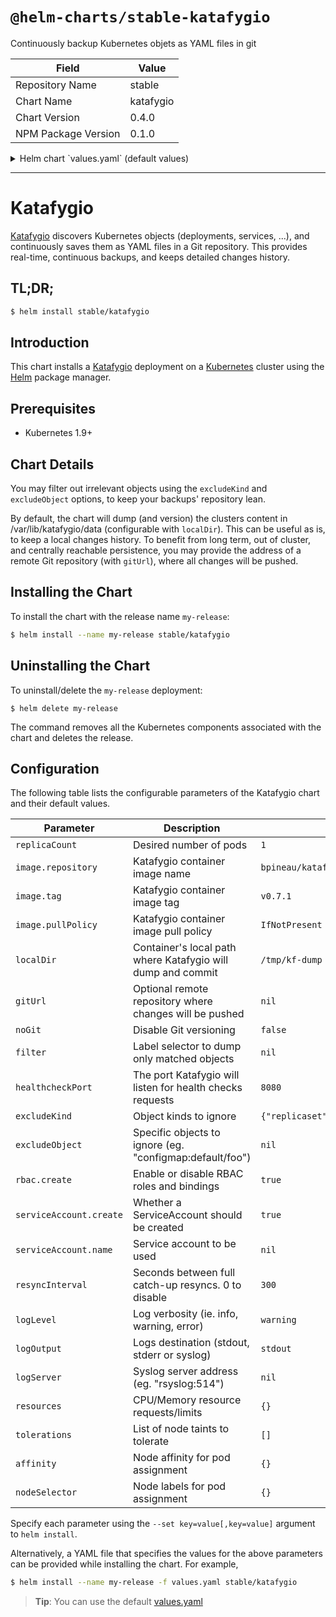 # `@helm-charts/stable-katafygio`

Continuously backup Kubernetes objets as YAML files in git

| Field               | Value     |
| ------------------- | --------- |
| Repository Name     | stable    |
| Chart Name          | katafygio |
| Chart Version       | 0.4.0     |
| NPM Package Version | 0.1.0     |

<details>

<summary>Helm chart `values.yaml` (default values)</summary>

```yaml
# Default values for the katafygio chart.
# This is a YAML-formatted file.
# Declare variables to be passed into your templates.

# gitUrl (optional) is a remote git repository that Katafygio can clone, and where
# it can push changes. If gitUrl is not defined, Katafygio will still maintain a
# pod-local git repository, which can be on a persistent volume (see above).
# gitUrl: https://user:token@github.com/myorg/myrepos.git

# noGit disable git versioning when true (will only keep an unversioned local dump up-to-date).
noGit: false

# healthcheckPort is the TCP port Katafygio will listen for health check requests.
healthcheckPort: 8080

# logLevel can be info, warning, error, or fatal.
logLevel: warning
# logOutput can be stdout, stderr, or syslog.
logOutput: stdout
# logServer (optional) provide the address of a remote syslog server.
# logServer: "localhost:514"

# filter is an (optional) label selector used to restrict backups to selected objects.
# filter: "app in (foo, bar)"

# excludeKind is an array of excluded (not backuped) Kubernetes objects kinds.
excludeKind:
  - replicaset
  - endpoints
  - event

# excludeObject is an array of specific Kubernetes objects to exclude from dumps
# (the format is: objectkind:namespace/objectname).
# excludeObject:
#  - "configmap:kube-system/leader-elector"

# resyncInterval is the interval (in seconds) between full catch-up resyncs
# (to catch possibly missed events). Set to 0 to disable resyncs.
resyncInterval: 300

# localDir is the path where we'll dump and commit cluster objects.
localDir: '/var/lib/katafygio/data'

# persistence for the localDir dump directory. Note that configuring gitUrl
# is an other way to achieve persistence.
persistence:
  enabled: true
  ## If defined, storageClassName: <storageClass>
  ## If set to "-", storageClassName: "", which disables dynamic provisioning
  ## If undefined (the default) or set to null, no storageClassName spec is
  ##   set, choosing the default provisioner.  (gp2 on AWS, standard on
  ##   GKE, AWS & OpenStack)
  ##
  storageClass: ''
  accessMode: ReadWriteOnce
  size: 1Gi
  # existingClaim: ""

# rbac allow to enable or disable RBAC role and binding. Katafygio needs
# read-only access to all Kubernetes API groups and resources.
rbac:
  # Specifies whether RBAC resources should be created
  create: true

# serviceAccount is used to provide a dedicated serviceAccount when using RBAC
# (or to fallback to the namespace's "default" SA if name is left empty).
serviceAccount:
  # Specifies whether a ServiceAccount should be created
  create: true
  # The name of the ServiceAccount to use.
  # If not set and create is true, a name is generated using the fullname template
  name:

image:
  repository: bpineau/katafygio
  tag: v0.7.1
  pullPolicy: IfNotPresent

# resources define the deployment's cpu and memory resources.
# Katafygio only needs about 50Mi of memory as a baseline, and more depending
# on the cluster's content. For instance, on a 45 nodes cluster with about 2k
# pods and 1k services, Katafygio use about 250Mi.
resources:
  {}
  # limits:
  #  cpu: 100m
  #  memory: 128Mi
  # requests:
  #  cpu: 100m
  #  memory: 128Mi

replicaCount: 1

nodeSelector: {}

tolerations: []

affinity: {}
```

</details>

---

# Katafygio

[Katafygio](https://github.com/bpineau/katafygio) discovers Kubernetes objects (deployments, services, ...), and continuously saves them as YAML files in a Git repository. This provides real-time, continuous backups, and keeps detailed changes history.

## TL;DR;

```bash
$ helm install stable/katafygio
```

## Introduction

This chart installs a [Katafygio](https://github.com/bpineau/katafygio) deployment on a [Kubernetes](http://kubernetes.io) cluster using the [Helm](https://helm.sh) package manager.

## Prerequisites

- Kubernetes 1.9+

## Chart Details

You may filter out irrelevant objects using the `excludeKind` and `excludeObject` options, to keep your backups' repository lean.

By default, the chart will dump (and version) the clusters content in /var/lib/katafygio/data (configurable with `localDir`).
This can be useful as is, to keep a local changes history. To benefit from long term, out of cluster, and centrally reachable persistence, you may provide the address of a remote Git repository (with `gitUrl`), where all changes will be pushed.

## Installing the Chart

To install the chart with the release name `my-release`:

```bash
$ helm install --name my-release stable/katafygio
```

## Uninstalling the Chart

To uninstall/delete the `my-release` deployment:

```console
$ helm delete my-release
```

The command removes all the Kubernetes components associated with the chart and deletes the release.

## Configuration

The following table lists the configurable parameters of the Katafygio chart and their default values.

| Parameter               | Description                                                 | Default                              |
| ----------------------- | ----------------------------------------------------------- | ------------------------------------ |
| `replicaCount`          | Desired number of pods                                      | `1`                                  |
| `image.repository`      | Katafygio container image name                              | `bpineau/katafygio`                  |
| `image.tag`             | Katafygio container image tag                               | `v0.7.1`                             |
| `image.pullPolicy`      | Katafygio container image pull policy                       | `IfNotPresent`                       |
| `localDir`              | Container's local path where Katafygio will dump and commit | `/tmp/kf-dump`                       |
| `gitUrl`                | Optional remote repository where changes will be pushed     | `nil`                                |
| `noGit`                 | Disable Git versioning                                      | `false`                              |
| `filter`                | Label selector to dump only matched objects                 | `nil`                                |
| `healthcheckPort`       | The port Katafygio will listen for health checks requests   | `8080`                               |
| `excludeKind`           | Object kinds to ignore                                      | `{"replicaset","endpoints","event"}` |
| `excludeObject`         | Specific objects to ignore (eg. "configmap:default/foo")    | `nil`                                |
| `rbac.create`           | Enable or disable RBAC roles and bindings                   | `true`                               |
| `serviceAccount.create` | Whether a ServiceAccount should be created                  | `true`                               |
| `serviceAccount.name`   | Service account to be used                                  | `nil`                                |
| `resyncInterval`        | Seconds between full catch-up resyncs. 0 to disable         | `300`                                |
| `logLevel`              | Log verbosity (ie. info, warning, error)                    | `warning`                            |
| `logOutput`             | Logs destination (stdout, stderr or syslog)                 | `stdout`                             |
| `logServer`             | Syslog server address (eg. "rsyslog:514")                   | `nil`                                |
| `resources`             | CPU/Memory resource requests/limits                         | `{}`                                 |
| `tolerations`           | List of node taints to tolerate                             | `[]`                                 |
| `affinity`              | Node affinity for pod assignment                            | `{}`                                 |
| `nodeSelector`          | Node labels for pod assignment                              | `{}`                                 |

Specify each parameter using the `--set key=value[,key=value]` argument to `helm install`.

Alternatively, a YAML file that specifies the values for the above parameters can be provided while installing the chart. For example,

```bash
$ helm install --name my-release -f values.yaml stable/katafygio
```

> **Tip**: You can use the default [values.yaml](values.yaml)
